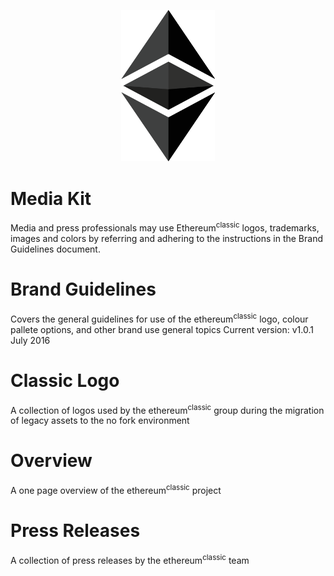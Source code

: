 
<p align="center">
  <img src="/Classic_Logo_Solid/ETC_LOGO_Full_Color_Black.png" width="150"/>
</p>

# Media Kit

Media and press professionals may use Ethereum<sup>classic</sup> logos, trademarks, images and colors by referring and adhering to the instructions in the Brand Guidelines document.

# Brand Guidelines

Covers the general guidelines for use of the ethereum<sup>classic</sup> logo, colour pallete options, and other brand use general topics 
Current version: v1.0.1 July 2016

# Classic Logo

A collection of logos used by the ethereum<sup>classic</sup> group during the migration of legacy assets to the no fork environment 


# Overview

A one page overview of the ethereum<sup>classic</sup> project

# Press Releases

A collection of press releases by the ethereum<sup>classic</sup> team
